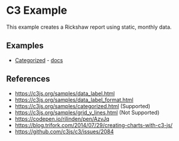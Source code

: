 # C3 Example

This example creates a Rickshaw report using static, monthly data.

## Examples

* [Categorized](examples/categorized) - [docs](https://c3js.org/samples/categorized.html)

## References

* https://c3js.org/samples/data_label.html
* https://c3js.org/samples/data_label_format.html
* https://c3js.org/samples/categorized.html (Supported)
* https://c3js.org/samples/grid_y_lines.html (Not Supported)
* https://codepen.io/rjlinden/pen/AzvJq
* https://blog.trifork.com/2014/07/29/creating-charts-with-c3-js/
* https://github.com/c3js/c3/issues/2084